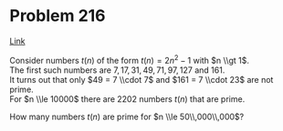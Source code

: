 # Problem 216

[Link](https://projecteuler.net/problem=216)

Consider numbers $t(n)$ of the form $t(n) = 2n^2 - 1$ with $n \\gt 1$.  
The first such numbers are $7, 17, 31, 49, 71, 97, 127$ and $161$.  
It turns out that only $49 = 7 \\cdot 7$ and $161 = 7 \\cdot 23$ are not prime.  
For $n \\le 10000$ there are $2202$ numbers $t(n)$ that are prime.

How many numbers $t(n)$ are prime for $n \\le 50\\,000\\,000$?
